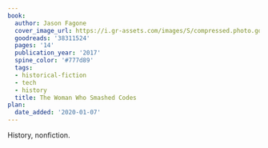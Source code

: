 ```yaml
---
book:
  author: Jason Fagone
  cover_image_url: https://i.gr-assets.com/images/S/compressed.photo.goodreads.com/books/1517397526l/38311524._SX98_.jpg
  goodreads: '38311524'
  pages: '14'
  publication_year: '2017'
  spine_color: '#777d89'
  tags:
  - historical-fiction
  - tech
  - history
  title: The Woman Who Smashed Codes
plan:
  date_added: '2020-01-07'
---
```


History, nonfiction.
